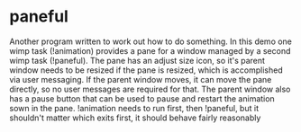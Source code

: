 # paneful
Another program written to work out how to do something.  In this demo one wimp task (!animation) provides a pane for a window managed by a second wimp task (!paneful).  The pane has an adjust size icon, so it's parent window needs to be resized if the pane is resized, which is accomplished via user messaging.  If the parent window moves, it can move the pane directly, so no user messages are required for that.  The parent window also has a pause button that can be used to pause and restart the animation sown in the pane.
!animation needs to run first, then !paneful, but it shouldn't matter which exits first, it should behave fairly reasonably
